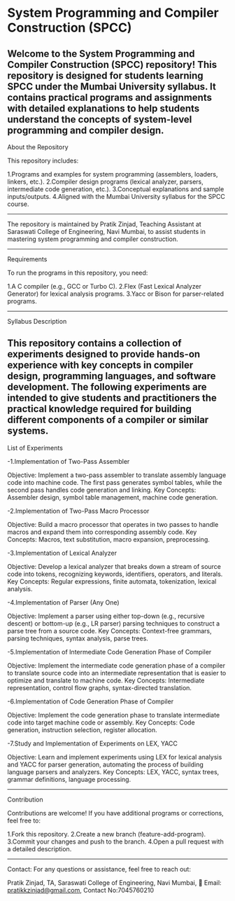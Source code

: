 # System Programming and Compiler Construction (SPCC)

Welcome to the System Programming and Compiler Construction (SPCC) repository! This repository is designed for students learning SPCC under the Mumbai University syllabus. It contains practical programs and assignments with detailed explanations to help students understand the concepts of system-level programming and compiler design.
------------------------------------------------------------------------------------------------------------------------------------------

About the Repository

This repository includes:

1.Programs and examples for system programming (assemblers, loaders, linkers, etc.).
2.Compiler design programs (lexical analyzer, parsers, intermediate code generation, etc.).
3.Conceptual explanations and sample inputs/outputs.
4.Aligned with the Mumbai University syllabus for the SPCC course.

------------------------------------------------------------------------------------------------------------------------------------------

The repository is maintained by Pratik Zinjad, Teaching Assistant at Saraswati College of Engineering, Navi Mumbai, to assist students in mastering system programming and compiler construction.

------------------------------------------------------------------------------------------------------------------------------------------

Requirements

To run the programs in this repository, you need:

1.A C compiler (e.g., GCC or Turbo C).
2.Flex (Fast Lexical Analyzer Generator) for lexical analysis programs.
3.Yacc or Bison for parser-related programs.

------------------------------------------------------------------------------------------------------------------------------------------

Syllabus Description

This repository contains a collection of experiments designed to provide hands-on experience with key concepts in compiler design, programming languages, and software development. The following experiments are intended to give students and practitioners the practical knowledge required for building different components of a compiler or similar systems.
------------------------------------------------------------------------------------------------------------------------------------------

List of Experiments

-1.Implementation of Two-Pass Assembler

Objective: Implement a two-pass assembler to translate assembly language code into machine code. The first pass generates symbol tables, while the second pass handles code generation and linking.
Key Concepts: Assembler design, symbol table management, machine code generation.


-2.Implementation of Two-Pass Macro Processor

Objective: Build a macro processor that operates in two passes to handle macros and expand them into corresponding assembly code.
Key Concepts: Macros, text substitution, macro expansion, preprocessing.


-3.Implementation of Lexical Analyzer

Objective: Develop a lexical analyzer that breaks down a stream of source code into tokens, recognizing keywords, identifiers, operators, and literals.
Key Concepts: Regular expressions, finite automata, tokenization, lexical analysis.


-4.Implementation of Parser (Any One)

Objective: Implement a parser using either top-down (e.g., recursive descent) or bottom-up (e.g., LR parser) parsing techniques to construct a parse tree from a source code.
Key Concepts: Context-free grammars, parsing techniques, syntax analysis, parse trees.


-5.Implementation of Intermediate Code Generation Phase of Compiler

Objective: Implement the intermediate code generation phase of a compiler to translate source code into an intermediate representation that is easier to optimize and translate to machine code.
Key Concepts: Intermediate representation, control flow graphs, syntax-directed translation.


-6.Implementation of Code Generation Phase of Compiler

Objective: Implement the code generation phase to translate intermediate code into target machine code or assembly.
Key Concepts: Code generation, instruction selection, register allocation.


-7.Study and Implementation of Experiments on LEX, YACC

Objective: Learn and implement experiments using LEX for lexical analysis and YACC for parser generation, automating the process of building language parsers and analyzers.
Key Concepts: LEX, YACC, syntax trees, grammar definitions, language processing.

------------------------------------------------------------------------------------------------------------------------------------------

Contribution

Contributions are welcome! If you have additional programs or corrections, feel free to:

1.Fork this repository.
2.Create a new branch (feature-add-program).
3.Commit your changes and push to the branch.
4.Open a pull request with a detailed description.

------------------------------------------------------------------------------------------------------------------------------------------
Contact:
For any questions or assistance, feel free to reach out:

Pratik Zinjad,
TA, Saraswati College of Engineering, Navi Mumbai,
📧 Email: pratikkzinjad@gmail.com,
Contact No:7045760210
